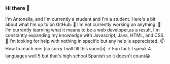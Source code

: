 ### Hi there 👋
I'm Antonella, and I'm  currently a student and I'm a student. Here's a bit about what I'm up to on GitHub:
 🔭 I’m not currently working on anything.
🌱 I’m currently learning what it means to be a web developer,as a result, I'm constantly expanding my knowledge with Javascript, Java, HTML, and CSS.
🤔 I’m looking for help with nothing in specific but any help is appreciated.
📫 How to reach me: (so sorry I will fill this soon👍).
⚡ Fun fact: I speak 4 languages well 5 but that's high school Spanish so it doesn't count😂.


